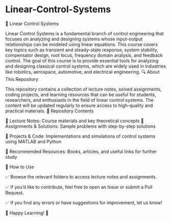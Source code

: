 # Linear-Control-Systems
📌 Linear Control Systems

Linear Control Systems is a fundamental branch of control engineering that focuses on analyzing and designing systems whose input-output relationships can be modeled using linear equations. This course covers key topics such as transient and steady-state response, system stability, compensator design, root locus, frequency domain analysis, and feedback control. The goal of this course is to provide essential tools for analyzing and designing classical control systems, which are widely used in industries like robotics, aerospace, automotive, and electrical engineering.
🔍 About This Repository

This repository contains a collection of lecture notes, solved assignments, coding projects, and learning resources that can be useful for students, researchers, and enthusiasts in the field of linear control systems. The content will be updated regularly to ensure access to high-quality and practical materials.
📂 Repository Contents

🔹 Lecture Notes: Course materials and key theoretical concepts
🔹 Assignments & Solutions: Sample problems with step-by-step solutions

🔹 Projects & Code: Implementations and simulations of control systems using MATLAB and Python

🔹 Recommended Resources: Books, articles, and useful links for further study

🚀 How to Use

✅ Browse the relevant folders to access lecture notes and assignments.

✅ If you’d like to contribute, feel free to open an Issue or submit a Pull Request.

✅ If you find any errors or have suggestions for improvement, let us know!

📌 Happy Learning! 🚀
